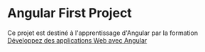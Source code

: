 # Angular First Project

Ce projet est destiné à l'apprentissage d'Angular par la formation [Développez des applications Web avec Angular](https://openclassrooms.com/fr/courses/4668271-developpez-des-applications-web-avec-angular)
